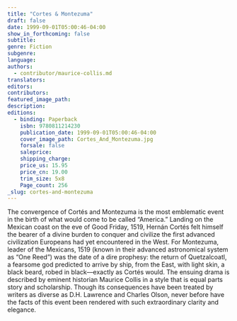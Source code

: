 ```yaml
---
title: "Cortes & Montezuma"
draft: false
date: 1999-09-01T05:00:46-04:00
show_in_forthcoming: false
subtitle:
genre: Fiction
subgenre:
language:
authors:
  - contributor/maurice-collis.md
translators:
editors:
contributors:
featured_image_path:
description:
editions:
  - binding: Paperback
    isbn: 9780811214230
    publication_date: 1999-09-01T05:00:46-04:00
    cover_image_path: Cortes_And_Montezuma.jpg
    forsale: false
    saleprice:
    shipping_charge:
    price_us: 15.95
    price_cn: 19.00
    trim_size: 5x8
    Page_count: 256
_slug: cortes-and-montezuma
---
```


The convergence of Cortés and Montezuma is the most emblematic event in the birth of what would come to be called “America.” Landing on the Mexican coast on the eve of Good Friday, 1519, Hernán Cortés felt himself the bearer of a divine burden to conquer and civilize the first advanced civilization Europeans had yet encountered in the West. For Montezuma, leader of the Mexicans, 1519 (known in their advanced astronomical system as “One Reed”) was the date of a dire prophesy: the return of Quetzalcoatl, a fearsome god predicted to arrive by ship, from the East, with light skin, a black beard, robed in black––exactly as Cortés would. The ensuing drama is described by eminent historian Maurice Collis in a style that is equal parts story and scholarship. Though its consequences have been treated by writers as diverse as D.H. Lawrence and Charles Olson, never before have the facts of this event been rendered with such extraordinary clarity and elegance.

